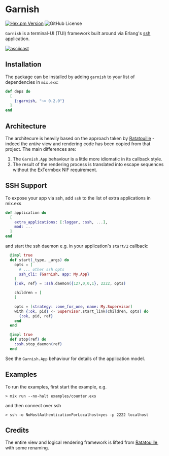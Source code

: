# Garnish

[![Hex.pm Version](https://img.shields.io/hexpm/v/garnish)](https://hex.pm/packages/garnish)
![GitHub License](https://img.shields.io/github/license/ausimian/garnish)


`Garnish` is a terminal-UI (TUI) framework built around via Erlang's
[ssh](https://www.erlang.org/doc/apps/ssh/ssh.html) application.

[![asciicast](https://asciinema.org/a/GtXuCsbdVyMub7tWv3Oyw6jry.svg)](https://asciinema.org/a/GtXuCsbdVyMub7tWv3Oyw6jry)

## Installation

The package can be installed by adding `garnish` to your list of dependencies
in `mix.exs`:

```elixir
def deps do
  [
    {:garnish, "~> 0.2.0"}
  ]
end
```

## Architecture

The architecure is heavily based on the approach taken by
[Ratatouille](https://github.com/ndreynolds/ratatouille) - indeed the _entire_ view
and rendering code has been copied from that project. The main differences are:

1. The `Garnish.App` behaviour is a little more idiomatic in its callback style.
2. The result of the rendering process is translated into escape sequences without
    the ExTermbox NIF requirement.

## SSH Support

To expose your app via ssh, add `ssh` to the list of extra applications in mix.exs

```elixir
def application do
  [
    extra_applications: [:logger, :ssh, ...],
    mod: ...
  ]
end
```

and start the ssh daemon e.g. in your application's `start/2` callback:

```elixir
  @impl true
  def start(_type, _args) do
    opts = [
      # ... other ssh opts
      ssh_cli: {Garnish, app: My.App}
    ]
    {:ok, ref} = :ssh.daemon({127,0,0,1}, 2222, opts)

    children = [
    ]

    opts = [strategy: :one_for_one, name: My.Supervisor]
    with {:ok, pid} <- Supervisor.start_link(children, opts) do
      {:ok, pid, ref}
    end
  end

  @impl true
  def stop(ref) do
    :ssh.stop_daemon(ref)
  end
```

See the `Garnish.App` behaviour for details of the application model.

## Examples

To run the examples, first start the example, e.g.

    > mix run --no-halt examples/counter.exs

and then connect over ssh

    > ssh -o NoHostAuthenticationForLocalhost=yes -p 2222 localhost

## Credits

The entire view and logical rendering framework is lifted from
[Ratatouille](https://github.com/ndreynolds/ratatouille), with some renaming.

